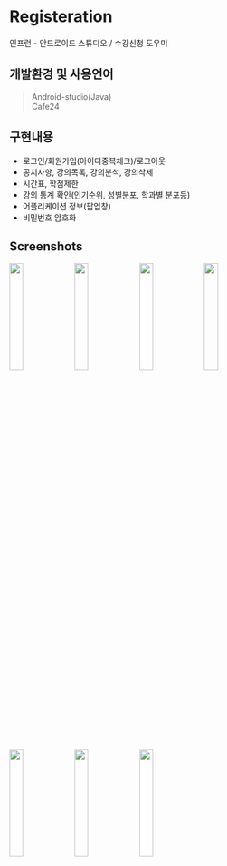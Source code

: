 # Registeration
인프런 - 안드로이드 스튜디오 / 수강신청 도우미 

## 개발환경 및 사용언어
> Android-studio(Java)    
> Cafe24

## 구현내용
- 로그인/회원가입(아이디중복체크)/로그아웃    
-  공지사항, 강의목록, 강의분석, 강의삭제    
-  시간표, 학점제한    
-  강의 통계 확인(인기순위, 성별분포, 학과별 분포등)    
-  어플리케이션 정보(팝업창)    
-  비밀번호 암호화    

## Screenshots
<image src="https://user-images.githubusercontent.com/28249931/84594368-bc897180-ae8c-11ea-9126-34c9949d4dc4.png" width="22%"></image>
<image src="https://user-images.githubusercontent.com/28249931/84594428-1be78180-ae8d-11ea-86e8-238e22471739.png" width="22%"></image>
<image src="https://user-images.githubusercontent.com/28249931/84594445-36b9f600-ae8d-11ea-939e-ce0394e3324a.png" width="22%"></image>
<image src="https://user-images.githubusercontent.com/28249931/84594448-40435e00-ae8d-11ea-9220-7eac0a5a63d8.png" width="22%"></image>
<image src="https://user-images.githubusercontent.com/28249931/84594453-45a0a880-ae8d-11ea-9049-58199daadb40.png" width="22%"></image>
<image src="https://user-images.githubusercontent.com/28249931/84594455-48030280-ae8d-11ea-9602-3fd80f049562.png" width="22%"></image>
<image src="https://user-images.githubusercontent.com/28249931/84594458-4a655c80-ae8d-11ea-9b86-cf90a3d4a37c.png" width="22%"></image>




